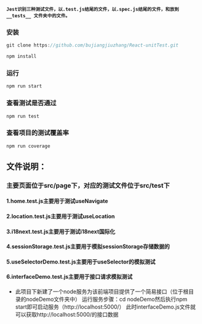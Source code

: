 **`Jest识别三种测试文件，以.test.js结尾的文件，以.spec.js结尾的文件，和放到__tests__ 文件夹中的文件。`**

### **安装**

```javascript
git clone https://github.com/bujiangjiuzhang/React-unitTest.git
```

```javascript
npm install
```

### **运行**

```javascript
npm run start
```

### **查看测试是否通过**

```javascript
npm run test
```

### **查看项目的测试覆盖率**

```javascript
npm run coverage
```

## **文件说明：**
### 主要页面位于src/page下，对应的测试文件位于src/test下

#### 1.home.test.js主要用于测试useNavigate

#### 2.location.test.js主要用于测试useLocation

#### 3.i18next.test.js主要用于测试i18next国际化

#### 4.sessionStorage.test.js主要用于模拟sessionStorage存储数据的

#### 5.useSelectorDemo.test.js主要用于useSelector的模拟测试
#### 6.interfaceDemo.test.js主要用于接口请求模拟测试
+ 此项目下新建了一个node服务为该前端项目提供了一个简易接口（位于根目录的nodeDemo文件夹中）
运行服务步骤：cd nodeDemo然后执行npm start即可启动服务（http://localhost:5000/）
此时interfaceDemo.js文件就可以获取http://localhost:5000/的接口数据

        


